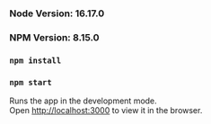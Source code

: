 ### Node Version: 16.17.0
### NPM Version: 8.15.0
### `npm install`
### `npm start`

Runs the app in the development mode.\
Open [http://localhost:3000](http://localhost:3000) to view it in the browser.

